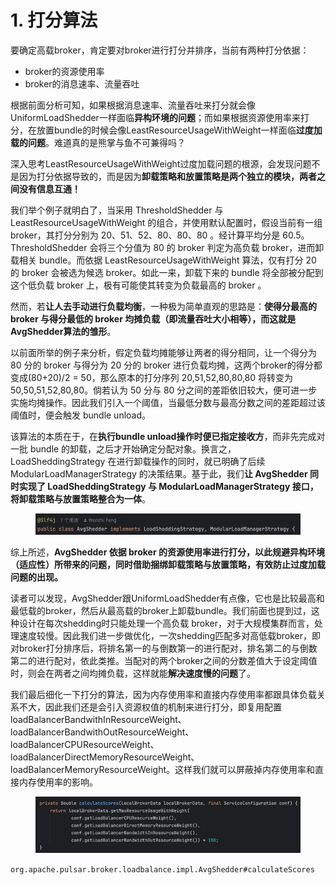 # 1. 打分算法

要确定高载broker，肯定要对broker进行打分并排序，当前有两种打分依据：

* broker的资源使用率
* broker的消息速率、流量吞吐

根据前面分析可知，如果根据消息速率、流量吞吐来打分就会像UniformLoadShedder一样面临**异构环境的问题**；而如果根据资源使用率来打分，在放置bundle的时候会像LeastResourceUsageWithWeight一样面临**过度加载的问题**。难道真的是熊掌与鱼不可兼得吗？

深入思考LeastResourceUsageWithWeight过度加载问题的根源，会发现问题不是因为打分依据导致的，而是因为**卸载策略和放置策略是两个独立的模块，两者之间没有信息互通！**

&#x20;

我们举个例子就明白了，当采用 ThresholdShedder 与 LeastResourceUsageWithWeight 的组合，并使用默认配置时，假设当前有一组 broker，其打分分别为 20、51、52、80、80、80 。经计算平均分是 60.5。ThresholdShedder 会将三个分值为 80 的 broker 判定为高负载 broker，进而卸载相关 bundle。而依据 LeastResourceUsageWithWeight 算法，仅有打分 20 的 broker 会被选为候选 broker。如此一来，卸载下来的 bundle 将全部被分配到这个低负载 broker 上，极有可能使其转变为负载最高的 broker 。

&#x20;

然而，若**让人去手动进行负载均衡**，一种极为简单直观的思路是：**使得分最高的 broker 与得分最低的 broker 均摊负载（即流量吞吐大小相等），而这就是AvgShedder算法的雏形**。

以前面所举的例子来分析，假定负载均摊能够让两者的得分相同，让一个得分为 80 分的 broker 与得分为 20 分的 broker 进行负载均摊，这两个broker的得分都变成(80+20)/2 = 50，那么原本的打分序列 20,51,52,80,80,80 将转变为 50,50,51,52,80,80。倘若认为 50 分与 80 分之间的差距依旧较大，便可进一步实施均摊操作。因此我们引入一个阈值，当最低分数与最高分数之间的差距超过该阈值时，便会触发 bundle unload。

该算法的本质在于，在**执行bundle unload操作时便已指定接收方**，而非先完成对一批 bundle 的卸载，之后才开始确定分配对象。换言之，LoadSheddingStrategy 在进行卸载操作的同时，就已明确了后续 ModularLoadManagerStrategy 的决策结果。基于此，我们**让 AvgShedder 同时实现了 LoadSheddingStrategy 与 ModularLoadManagerStrategy 接口，将卸载策略与放置策略整合为一体**。

<figure><img src="../.gitbook/assets/image (7) (1).png" alt=""><figcaption></figcaption></figure>

综上所述，**AvgShedder 依据 broker 的资源使用率进行打分，以此规避异构环境（适应性）所带来的问题，同时借助捆绑卸载策略与放置策略，有效防止过度加载问题的出现。**

&#x20;

读者可以发现，AvgShedder跟UniformLoadShedder有点像，它也是比较最高和最低载的broker，然后从最高载的broker上卸载bundle。我们前面也提到过，这种设计在每次shedding时只能处理一个高负载 broker，对于大规模集群而言，处理速度较慢。因此我们进一步做优化，一次shedding匹配多对高低载broker，即对broker打分排序后，将排名第一的与倒数第一的进行配对，排名第二的与倒数第二的进行配对，依此类推。当配对的两个broker之间的分数差值大于设定阈值时，则会在两者之间均摊负载，这样就能**解决速度慢的问题**了。

&#x20;

我们最后细化一下打分的算法，因为内存使用率和直接内存使用率都跟具体负载关系不大，因此我们还是会引入资源权值的机制来进行打分，即复用配置loadBalancerBandwithInResourceWeight、loadBalancerBandwithOutResourceWeight、loadBalancerCPUResourceWeight、loadBalancerDirectMemoryResourceWeight、loadBalancerMemoryResourceWeight。这样我们就可以屏蔽掉内存使用率和直接内存使用率的影响。

<figure><img src="../.gitbook/assets/image (1) (1) (1).png" alt=""><figcaption></figcaption></figure>

`org.apache.pulsar.broker.loadbalance.impl.AvgShedder#calculateScores`

